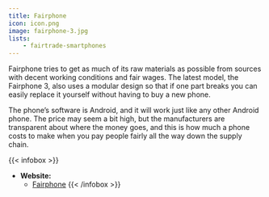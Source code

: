 ```yaml
---
title: Fairphone
icon: icon.png
image: fairphone-3.jpg
lists:
    - fairtrade-smartphones
---
```

Fairphone tries to get as much of its raw materials as possible from sources
with decent working conditions and fair wages. The latest model, the
Fairphone 3, also uses a modular design so that if one part breaks you can
easily replace it yourself without having to buy a new phone.

The phone’s software is Android, and it will work just like any other Android
phone. The price may seem a bit high, but the manufacturers are transparent
about where the money goes, and this is how much a phone costs to make when you
pay people fairly all the way down the supply chain.

{{< infobox >}}
- **Website:**
    - [Fairphone](https://www.fairphone.com/)
{{< /infobox >}}
